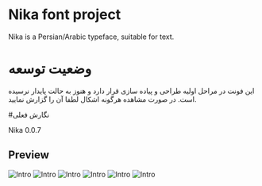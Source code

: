 # Nika font project

Nika is a  Persian/Arabic typeface, suitable for text.

# وضعیت توسعه

این فونت در مراحل اولیه طراحی و پیاده سازی قرار دارد و هنوز به حالت پایدار نرسیده است.
در صورت مشاهده هرگونه اشکال لطفا آن را گزارش نمایید.


#نگارش فعلی

Nika 0.0.7

## Preview
![Intro](docs/)
![Intro](http://font-store.github.io/font-nika/imgs/package-01.png)
![Intro](http://font-store.github.io/font-nika/imgs/package-02.png)
![Intro](http://font-store.github.io/font-nika/imgs/package-03.png)
![Intro](http://font-store.github.io/font-nika/imgs/package-05.png)
![Intro](http://font-store.github.io/font-nika/imgs/package-06.png)
